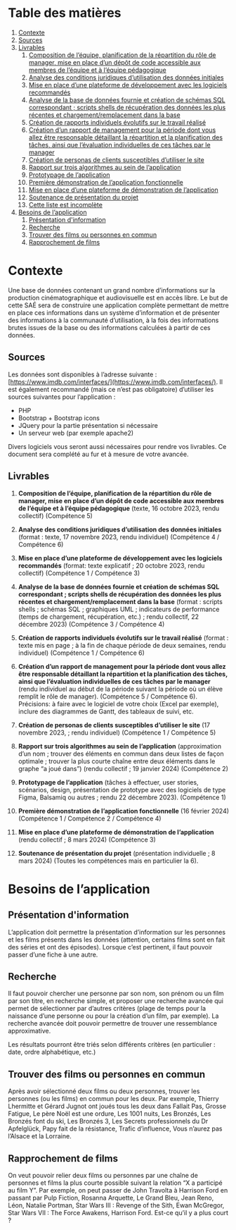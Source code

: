 # Table des matières

1. [Contexte](#contexte)
2. [Sources](#sources)
3. [Livrables](#livrables)
   1. [Composition de l’équipe, planification de la répartition du rôle de manager, mise en place d’un dépôt de code accessible aux membres de l’équipe et à l’équipe pédagogique](#livrable-1)
   2. [Analyse des conditions juridiques d’utilisation des données initiales](#livrable-2)
   3. [Mise en place d’une plateforme de développement avec les logiciels recommandés](#livrable-3)
   4. [Analyse de la base de données fournie et création de schémas SQL correspondant ; scripts shells de récupération des données les plus récentes et chargement/remplacement dans la base](#livrable-4)
   5. [Création de rapports individuels évolutifs sur le travail réalisé](#livrable-5)
   6. [Création d’un rapport de management pour la période dont vous allez être responsable détaillant la répartition et la planification des tâches, ainsi que l’évaluation individuelles de ces tâches par le manager](#livrable-6)
   7. [Création de personas de clients susceptibles d’utiliser le site](#livrable-7)
   8. [Rapport sur trois algorithmes au sein de l’application](#livrable-8)
   9. [Prototypage de l’application](#livrable-9)
   10. [Première démonstration de l’application fonctionnelle](#livrable-10)
   11. [Mise en place d’une plateforme de démonstration de l’application](#livrable-11)
   12. [Soutenance de présentation du projet](#livrable-12)
   13. [Cette liste est incomplète](#livrable-13)
4. [Besoins de l’application](#besoins-de-lapplication)
   1. [Présentation d'information](#presentation-dinformation)
   2. [Recherche](#recherche)
   3. [Trouver des films ou personnes en commun](#trouver-des-films-ou-personnes-en-commun)
   4. [Rapprochement de films](#rapprochement-de-films)

# Contexte

Une base de données contenant un grand nombre d’informations sur la production cinématographique et audiovisuelle est en accès libre. Le but de cette SAÉ sera de construire une application complète permettant de mettre en place ces informations dans un système d’information et de présenter des informations à la communauté d’utilisation, à la fois des informations brutes issues de la base ou des informations calculées à partir de ces données.

## Sources

Les données sont disponibles à l’adresse suivante : [https://www.imdb.com/interfaces/](https://www.imdb.com/interfaces/). Il est également recommandé (mais ce n’est pas obligatoire) d’utiliser les sources suivantes pour l’application :

- PHP
- Bootstrap + Bootstrap icons
- JQuery pour la partie présentation si nécessaire
- Un serveur web (par exemple apache2)

Divers logiciels vous seront aussi nécessaires pour rendre vos livrables. Ce document sera complété au fur et à mesure de votre avancée.

## Livrables

1. **Composition de l’équipe, planification de la répartition du rôle de manager, mise en place d’un dépôt de code accessible aux membres de l’équipe et à l’équipe pédagogique** (texte, 16 octobre 2023, rendu collectif) (Compétence 5)

2. **Analyse des conditions juridiques d’utilisation des données initiales** (format : texte, 17 novembre 2023, rendu individuel) (Compétence 4 / Compétence 6)

3. **Mise en place d’une plateforme de développement avec les logiciels recommandés** (format: texte explicatif ; 20 octobre 2023, rendu collectif) (Compétence 1 / Compétence 3)

4. **Analyse de la base de données fournie et création de schémas SQL correspondant ; scripts shells de récupération des données les plus récentes et chargement/remplacement dans la base** (format : scripts shells ; schémas SQL ; graphiques UML ; indicateurs de performance (temps de chargement, récupération, etc.) ; rendu collectif, 22 décembre 2023) (Compétence 3 / Compétence 4)

5. **Création de rapports individuels évolutifs sur le travail réalisé** (format : texte mis en page ; à la fin de chaque période de deux semaines, rendu individuel) (Compétence 1 / Compétence 6)

6. **Création d’un rapport de management pour la période dont vous allez être responsable détaillant la répartition et la planification des tâches, ainsi que l’évaluation individuelles de ces tâches par le manager** (rendu individuel au début de la période suivant la période où un élève remplit le rôle de manager). (Compétence 5 / Compétence 6). Précisions: à faire avec le logiciel de votre choix (Excel par exemple), inclure des diagrammes de Gantt, des tableaux de suivi, etc.

7. **Création de personas de clients susceptibles d’utiliser le site** (17 novembre 2023, ; rendu individuel) (Compétence 1 / Compétence 5)

8. **Rapport sur trois algorithmes au sein de l’application** (approximation d’un nom ; trouver des éléments en commun dans deux listes de façon optimale ; trouver la plus courte chaîne entre deux éléments dans le graphe “a joué dans”) (rendu collectif ; 19 janvier 2024) (Compétence 2)

9. **Prototypage de l’application** (tâches à effectuer, user stories, scénarios, design, présentation de prototype avec des logiciels de type Figma, Balsamiq ou autres ; rendu 22 décembre 2023). (Compétence 1)

10. **Première démonstration de l’application fonctionnelle** (16 février 2024) (Compétence 1 / Compétence 2 / Compétence 4)

11. **Mise en place d’une plateforme de démonstration de l’application** (rendu collectif ; 8 mars 2024) (Compétence 3)

12. **Soutenance de présentation du projet** (présentation individuelle ; 8 mars 2024) (Toutes les compétences mais en particulier la 6).


# Besoins de l’application

## Présentation d'information

L’application doit permettre la présentation d’information sur les personnes et les films présents dans les données (attention, certains films sont en fait des séries et ont des épisodes). Lorsque c’est pertinent, il faut pouvoir passer d’une fiche à une autre.

## Recherche

Il faut pouvoir chercher une personne par son nom, son prénom ou un film par son titre, en recherche simple, et proposer une recherche avancée qui permet de sélectionner par d’autres critères (plage de temps pour la naissance d’une personne ou pour la création d’un film, par exemple). La recherche avancée doit pouvoir permettre de trouver une ressemblance approximative.

Les résultats pourront être triés selon différents critères (en particulier : date, ordre alphabétique, etc.)

## Trouver des films ou personnes en commun

Après avoir sélectionné deux films ou deux personnes, trouver les personnes (ou les films) en commun pour les deux. Par exemple, Thierry Lhermitte et Gérard Jugnot ont joués tous les deux dans Fallait Pas, Grosse Fatigue, Le père Noël est une ordure, Les 1001 nuits, Les Bronzés, Les Bronzés font du ski, Les Bronzés 3, Les Secrets professionnels du Dr Apfelglück, Papy fait de la résistance, Trafic d’influence, Vous n’aurez pas l’Alsace et la Lorraine.

## Rapprochement de films

On veut pouvoir relier deux films ou personnes par une chaîne de personnes et films la plus courte possible suivant la relation “X a participé au film Y”. Par exemple, on peut passer de John Travolta à Harrison Ford en passant par Pulp Fiction, Rosanna Arquette, Le Grand Bleu, Jean Reno, Léon, Natalie Portman, Star Wars III : Revenge of the Sith, Ewan McGregor, Star Wars VII : The Force Awakens, Harrison Ford. Est-ce qu’il y a plus court ?
